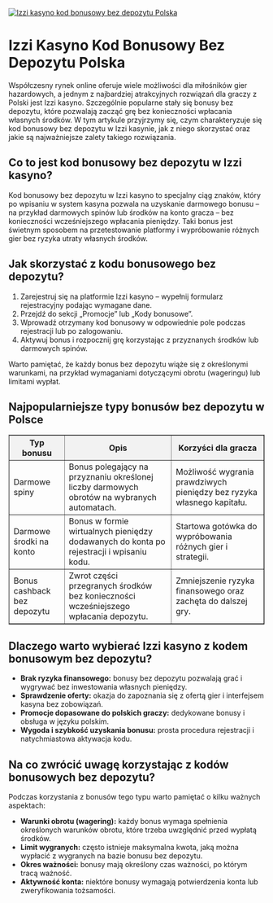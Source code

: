 [![Izzi kasyno kod bonusowy bez depozytu Polska](https://123-caf.pages.dev/gitsignup.png)](https://vrmoo.ru/Bt82HjjY)

<h1>Izzi Kasyno Kod Bonusowy Bez Depozytu Polska</h1> <p>Współczesny rynek online oferuje wiele możliwości dla miłośników gier hazardowych, a jednym z najbardziej atrakcyjnych rozwiązań dla graczy z Polski jest Izzi kasyno. Szczególnie popularne stały się bonusy bez depozytu, które pozwalają zacząć grę bez konieczności wpłacania własnych środków. W tym artykule przyjrzymy się, czym charakteryzuje się kod bonusowy bez depozytu w Izzi kasynie, jak z niego skorzystać oraz jakie są najważniejsze zalety takiego rozwiązania.</p>  <h2>Co to jest kod bonusowy bez depozytu w Izzi kasyno?</h2> <p>Kod bonusowy bez depozytu w Izzi kasyno to specjalny ciąg znaków, który po wpisaniu w system kasyna pozwala na uzyskanie darmowego bonusu – na przykład darmowych spinów lub środków na konto gracza – bez konieczności wcześniejszego wpłacania pieniędzy. Taki bonus jest świetnym sposobem na przetestowanie platformy i wypróbowanie różnych gier bez ryzyka utraty własnych środków.</p>  <h2>Jak skorzystać z kodu bonusowego bez depozytu?</h2> <ol>   <li>Zarejestruj się na platformie Izzi kasyno – wypełnij formularz rejestracyjny podając wymagane dane.</li>   <li>Przejdź do sekcji „Promocje” lub „Kody bonusowe”.</li>   <li>Wprowadź otrzymany kod bonusowy w odpowiednie pole podczas rejestracji lub po zalogowaniu.</li>   <li>Aktywuj bonus i rozpocznij grę korzystając z przyznanych środków lub darmowych spinów.</li> </ol> <p>Warto pamiętać, że każdy bonus bez depozytu wiąże się z określonymi warunkami, na przykład wymaganiami dotyczącymi obrotu (wageringu) lub limitami wypłat.</p>  <h2>Najpopularniejsze typy bonusów bez depozytu w Polsce</h2> <table border="1" cellpadding="8" cellspacing="0" style="border-collapse: collapse; width: 100%;">   <thead>     <tr style="background-color: #f2f2f2;">       <th>Typ bonusu</th>       <th>Opis</th>       <th>Korzyści dla gracza</th>     </tr>   </thead>   <tbody>     <tr>       <td>Darmowe spiny</td>       <td>Bonus polegający na przyznaniu określonej liczby darmowych obrotów na wybranych automatach.</td>       <td>Możliwość wygrania prawdziwych pieniędzy bez ryzyka własnego kapitału.</td>     </tr>     <tr>       <td>Darmowe środki na konto</td>       <td>Bonus w formie wirtualnych pieniędzy dodawanych do konta po rejestracji i wpisaniu kodu.</td>       <td>Startowa gotówka do wypróbowania różnych gier i strategii.</td>     </tr>     <tr>       <td>Bonus cashback bez depozytu</td>       <td>Zwrot części przegranych środków bez konieczności wcześniejszego wpłacania depozytu.</td>       <td>Zmniejszenie ryzyka finansowego oraz zachęta do dalszej gry.</td>     </tr>   </tbody> </table>  <h2>Dlaczego warto wybierać Izzi kasyno z kodem bonusowym bez depozytu?</h2> <ul>   <li><strong>Brak ryzyka finansowego:</strong> bonusy bez depozytu pozwalają grać i wygrywać bez inwestowania własnych pieniędzy.</li>   <li><strong>Sprawdzenie oferty:</strong> okazja do zapoznania się z ofertą gier i interfejsem kasyna bez zobowiązań.</li>   <li><strong>Promocje dopasowane do polskich graczy:</strong> dedykowane bonusy i obsługa w języku polskim.</li>   <li><strong>Wygoda i szybkość uzyskania bonusu:</strong> prosta procedura rejestracji i natychmiastowa aktywacja kodu.</li> </ul>  <h2>Na co zwrócić uwagę korzystając z kodów bonusowych bez depozytu?</h2> <p>Podczas korzystania z bonusów tego typu warto pamiętać o kilku ważnych aspektach:</p> <ul>   <li><strong>Warunki obrotu (wagering):</strong> każdy bonus wymaga spełnienia określonych warunków obrotu, które trzeba uwzględnić przed wypłatą środków.</li>   <li><strong>Limit wygranych:</strong> często istnieje maksymalna kwota, jaką można wypłacić z wygranych na bazie bonusu bez depozytu.</li>   <li><strong>Okres ważności:</strong> bonusy mają określony czas ważności, po którym tracą ważność.</li>   <li><strong>Aktywność konta:</strong> niektóre bonusy wymagają potwierdzenia konta lub zweryfikowania tożsamości.</li> </ul>